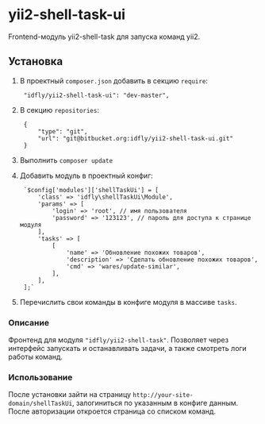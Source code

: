 # yii2-shell-task-ui

Frontend-модуль yii2-shell-task для запуска команд yii2.

## Установка

1. В проектный `composer.json` добавить в секцию `require`:

        "idfly/yii2-shell-task-ui": "dev-master",

2. В секцию `repositories`:

        {
            "type": "git",
            "url": "git@bitbucket.org:idfly/yii2-shell-task-ui.git"
        }

3. Выполнить `composer update`

4. Добавить модуль в проектный конфиг:

        `$config['modules']['shellTaskUi'] = [
            'class' => 'idfly\shellTaskUi\Module',
            'params' => [
                'login' => 'root', // имя пользователя
                'password' => '123123', // пароль для доступа к странице модуля
            ],
            'tasks' => [
                [
                    'name' => 'Обновление похожих товаров',
                    'description' => 'Сделать обновление похожих товаров',
                    'cmd' => 'wares/update-similar',
                ],
            ],
        ];`

4. Перечислить свои команды в конфиге модуля в массиве `tasks`.

### Описание

Фронтенд для модуля `"idfly/yii2-shell-task"`. Позволяет через интерфейс
запускать и останавливать задачи, а также смотреть логи работы команд.

### Использование

После установки зайти на страницу `http://your-site-domain/shellTaskUi`,
залогиниться по указанным в конфиге данным. После авторизации откроется
страница со списком команд.
